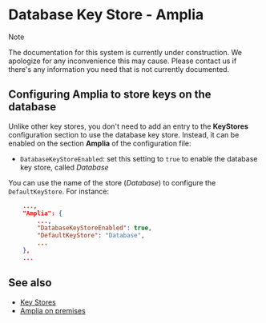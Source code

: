 ﻿# Database Key Store - Amplia

> [!NOTE]
> The documentation for this system is currently under construction. We apologize for any inconvenience this may cause. Please
> contact us if there's any information you need that is not currently documented.

## Configuring Amplia to store keys on the database

Unlike other key stores, you don't need to add an entry to the **KeyStores** configuration section to use the database key store. Instead,
it can be enabled on the section **Amplia** of the configuration file:

* `DatabaseKeyStoreEnabled`: set this setting to `true` to enable the database key store, called *Database*

You can use the name of the store (*Database*) to configure the `DefaultKeyStore`. For instance:

```json
	...,
	"Amplia": {
		...,
		"DatabaseKeyStoreEnabled": true,
		"DefaultKeyStore": "Database",
		...
	},
	...
```

## See also

* [Key Stores](index.md)
* [Amplia on premises](../index.md)
